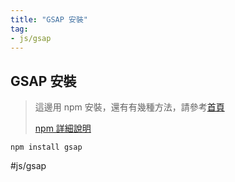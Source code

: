 ```yaml
---
title: "GSAP 安裝"
tag: 
- js/gsap
---
```

## GSAP 安裝
>這邊用 npm 安裝，還有有幾種方法，請參考[首頁](https://greensock.com/)
>
>[npm 詳細說明](https://greensock.com/docs/v3/Installation)

```shell
npm install gsap
```

#js/gsap 